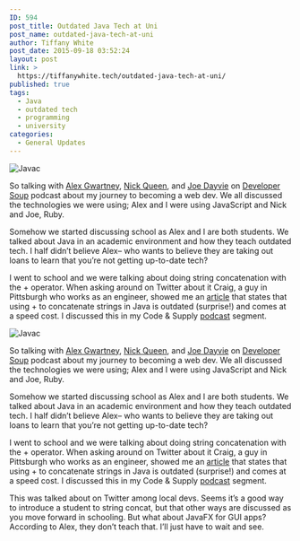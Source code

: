 ```yaml
---
ID: 594
post_title: Outdated Java Tech at Uni
post_name: outdated-java-tech-at-uni
author: Tiffany White
post_date: 2015-09-18 03:52:24
layout: post
link: >
  https://tiffanywhite.tech/outdated-java-tech-at-uni/
published: true
tags:
  - Java
  - outdated tech
  - programming
  - university
categories:
  - General Updates
---
```




<img src="http://helloburgh.me/wp-content/uploads/2015/09/wpid-java-logo.jpg" alt="Javac" />


<p>So talking with <a href="https://twitter.com/AlexGwartney">Alex Gwartney</a>, <a href="https://twitter.com/nickqueen">Nick Queen</a>, and <a href="https://twitter.com/joedayvie">Joe Dayvie</a> on <a href="http://developersoup.com/index.php/2015/09/04/episode-6-alex-and-nick-welcome-fellow-developers-joe-and-tiffany/">Developer Soup</a> podcast about my journey to becoming a web dev. We all discussed the technologies we were using; Alex and I were using JavaScript and Nick and Joe, Ruby.</p>

<p>Somehow we started discussing school as Alex and I are both students. We talked about Java in an academic environment and how they teach outdated tech. I half didn&#8217;t believe Alex&#8211; who wants to believe they are taking out loans to learn that you&#8217;re not getting up-to-date tech? </p>

<p>I went to school and we were talking about doing string concatenation with the + operator. When asking around on Twitter about it Craig, a guy in Pittsburgh who works as an engineer, showed me an <a href="http://javapapers.com/core-java/java-string-concatenation/">article</a> that states that using + to concatenate strings in Java is outdated (surprise!) and comes at a speed cost. I discussed this in my Code &amp; Supply <a href="http://www.codeandsupply.co/podcast/monthly-check-in-with-tiffany-white">podcast</a> segment.</p>





<img src="http://helloburgh.me/wp-content/uploads/2015/09/wpid-java-logo.jpg" alt="Javac" />


<p>So talking with <a href="https://twitter.com/AlexGwartney">Alex Gwartney</a>, <a href="https://twitter.com/nickqueen">Nick Queen</a>, and <a href="https://twitter.com/joedayvie">Joe Dayvie</a> on <a href="http://developersoup.com/index.php/2015/09/04/episode-6-alex-and-nick-welcome-fellow-developers-joe-and-tiffany/">Developer Soup</a> podcast about my journey to becoming a web dev. We all discussed the technologies we were using; Alex and I were using JavaScript and Nick and Joe, Ruby.</p>

<p>Somehow we started discussing school as Alex and I are both students. We talked about Java in an academic environment and how they teach outdated tech. I half didn&#8217;t believe Alex&#8211; who wants to believe they are taking out loans to learn that you&#8217;re not getting up-to-date tech? </p>

<p>I went to school and we were talking about doing string concatenation with the + operator. When asking around on Twitter about it Craig, a guy in Pittsburgh who works as an engineer, showed me an <a href="http://javapapers.com/core-java/java-string-concatenation/">article</a> that states that using + to concatenate strings in Java is outdated (surprise!) and comes at a speed cost. I discussed this in my Code &amp; Supply <a href="http://www.codeandsupply.co/podcast/monthly-check-in-with-tiffany-white">podcast</a> segment.</p>





<p>This was talked about on Twitter among local devs. Seems it&#8217;s a good way to introduce a student to string concat, but that other ways are discussed as you move forward in schooling. But what about JavaFX for GUI apps? According to Alex, they don&#8217;t teach that. I&#8217;ll just have to wait and see.</p>